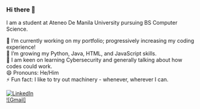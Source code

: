 ### Hi there 👋  
I am a student at Ateneo De Manila University pursuing BS Computer Science.  

🔭 I’m currently working on my portfolio; progressively increasing my coding experience!   
🌱 I’m growing my Python, Java, HTML, and JavaScript skills.   
💬 I am keen on learning Cybersecurity and generally talking about how codes could work.   
😄 Pronouns: He/Him   
⚡ Fun fact: I like to try out machinery - whenever, wherever I can. 

[![LinkedIn](https://img.shields.io/badge/LinkedIn-Profile-blue?style=flat-square&logo=linkedin)](https://www.linkedin.com/in/louisuwie2003/)   
[![Gmail]](mailto:louis.binwagiii@gmail.com)   

